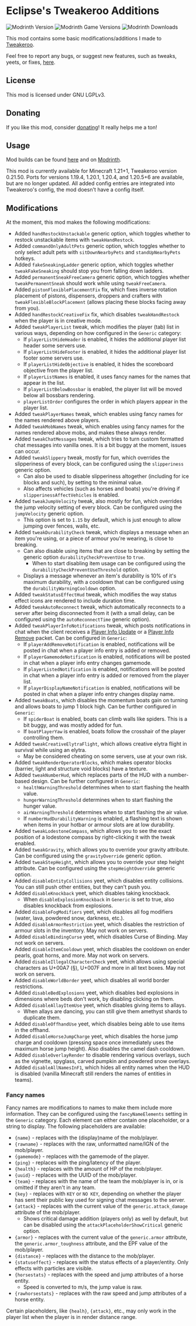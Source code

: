 # Eclipse's Tweakeroo Additions

![Modrinth Version](https://img.shields.io/modrinth/v/6kKLK5i1?logo=modrinth&color=008800)
![Modrinth Game Versions](https://img.shields.io/modrinth/game-versions/6kKLK5i1?logo=modrinth&color=008800)
![Modrinth Downloads](https://img.shields.io/modrinth/dt/6kKLK5i1?logo=modrinth&color=008800)

This mod contains some basic modifications/additions I made to [Tweakeroo](https://www.curseforge.com/minecraft/mc-mods/tweakeroo).

Feel free to report any bugs, or suggest new features, such as tweaks, yeets, or fixes, [here](https://github.com/eclipseisoffline/eclipsestweakeroo/issues/new/choose).

## License

This mod is licensed under GNU LGPLv3.

## Donating

If you like this mod, consider [donating](https://buymeacoffee.com/eclipseisoffline)!
It really helps me a ton!

## Usage

Mod builds can be found [here](https://github.com/eclipseisoffline/eclipsestweakeroo/packages/2043865/versions)
and on [Modrinth](https://modrinth.com/mod/eclipses-tweakeroo-additions).

This mod is currently available for Minecraft 1.21+1, Tweakeroo version 0.21.50. Ports for versions 1.19.4, 1.20.1, 1.20.4,
and 1.20.5+6 are available, but are no longer updated. All added config entries are integrated into Tweakeroo's config,
the mod doesn't have a config itself.

## Modifications

At the moment, this mod makes the following modifications:

- Added `handRestockUnstackable` generic option, which toggles whether to restock unstackable items with `tweakHandRestock`.
- Added `commandOnlyAdultPets` generic option, which toggles whether to only select adult pets with `sitDownNearbyPets` and `standUpNearbyPets` hotkeys.
- Added `fakeSneakingLadder` generic option, which toggles whether `tweakFakeSneaking` should stop you from falling down ladders.
- Added `permanentSneakFreeCamera` generic option, which toggles whether `tweakPermanentSneak` should work while using `tweakFreeCamera`.
- Added `pistonFlexiblePlacementFix` fix, which fixes inverse rotation placement of pistons, dispensers, droppers and crafters with `tweakFlexibleBlockPlacement` (allows placing these blocks facing away from you).
- Added `handRestockCreativeFix` fix, which disables `tweakHandRestock` when the player is in creative mode.
- Added `tweakPlayerList` tweak, which modifies the player (tab) list in various ways, depending on how configured in the `Generic` category:
  - If `playerListHideHeader` is enabled, it hides the additional player list header some servers use.
  - If `playerListHideFooter` is enabled, it hides the additional player list footer some servers use.
  - If `playerListHideObjective` is enabled, it hides the scoreboard objective from the player list.
  - If `playerListNames` is enabled, it uses fancy names for the names that appear in the list.
  - If `playerListBelowBossbar` is enabled, the player list will be moved below all bossbars rendering.
  - `playerListOrder` configures the order in which players appear in the player list.
- Added `tweakPlayerNames` tweak, which enables using fancy names for the names rendered above players.
- Added `tweakMobNames` tweak, which enables using fancy names for the names rendered above mobs, and makes these always render.
- Added `tweakChatMessages` tweak, which tries to turn custom formatted chat messages into vanilla ones. It is a bit buggy at the moment, issues can occur.
- Added `tweakSlippery` tweak, mostly for fun, which overrides the slipperiness of every block, can be configured using the `slipperiness` generic option.
  - Can also be used to disable slipperiness altogether (including for ice blocks and such), by setting to the minimal value.
  - Also affects vehicles (such as horses and boats) you're driving if `slipperinessAffectVehicles` is enabled.
- Added `tweakJumpVelocity` tweak, also mostly for fun, which overrides the jump velocity setting of every block. Can be configured using the `jumpVelocity` generic option.
  - This option is set to `1.15` by default, which is just enough to allow jumping over fences, walls, etc.
- Added `tweakDurabilityCheck` tweak, which displays a message when an item you're using, or a piece of armour you're wearing, is close to breaking.
  - Can also disable using items that are close to breaking by setting the generic option `durabilityCheckPreventUse` to `true`.
    - When to start disabling item usage can be configured using the `durabilityCheckPreventUseThreshold` option.
  - Displays a message whenever an item's durability is 10% of it's maximum durability, with a cooldown that can be configured using the `durabilityWarningCooldown` option.
- Added `tweakStatusEffectHud` tweak, which modifies the way status effect icons are rendered to include duration time.
- Added `tweakAutoReconnect` tweak, which automatically reconnects to a server after being disconnected from it (with a small delay, can be configured using the `autoReconnectTime` generic option).
- Added `tweakPlayerInfoNotifications` tweak, which posts notifications in chat when the client receives a [Player Info Update](https://wiki.vg/Protocol#Player_Info_Update) or a [Player Info Remove](https://wiki.vg/Protocol#Player_Info_Remove) packet. Can be configured in `Generic`:
  - If `playerAddRemoveNotification` is enabled, notifications will be posted in chat when a player info entry is added or removed.
  - If `playerGamemodeNotification` is enabled, notifications will be posted in chat when a player info entry changes gamemode.
  - If `playerListedNotification` is enabled, notifications will be posted in chat when a player info entry is added or removed from the player list.
  - If `playerDisplayNameNotification` is enabled, notifications will be posted in chat when a player info entry changes display name.
- Added `tweakBoats`, which disables the momentum boats gain on turning and allows boats to jump 1 block high. Can be further configured in `Generic`:
  - If `spiderBoat` is enabled, boats can climb walls like spiders. This is a bit buggy, and was mostly added for fun.
  - If `boatPlayerYaw` is enabled, boats follow the crosshair of the player controlling them.
- Added `tweakCreativeElytraFlight`, which allows creative elytra flight in survival while using an elytra.
  - May be considered cheating on some servers, use at your own risk.
- Added `tweakRenderOperatorBlocks`, which makes operator blocks (barrier, light and structure void blocks) have a texture.
- Added `tweakNumberHud`, which replaces parts of the HUD with a number-based design. Can be further configured in `Generic`:
  - `healthWarningThreshold` determines when to start flashing the health value.
  - `hungerWarningThreshold` determines when to start flashing the hunger value.
  - `airWarningThreshold` determines when to start flashing the air value.
  - If `numberHudDurabilityWarning` is enabled, a flashing text is shown when items in your hotbar or armour slots are at low durability.
- Added `tweakLodestoneCompass`, which allows you to see the exact position of a lodestone compass by right-clicking it with the tweak enabled.
- Added `tweakGravity`, which allows you to override your gravity attribute. Can be configured using the `gravityOverride` generic option.
- Added `tweakStepHeight`, which allows you to override your step height attribute. Can be configured using the `stepHeightOverride` generic option.
- Added `disableEntityCollisions` yeet, which disables entity collisions. You can still push other entities, but they can't push you.
- Added `disableKnockback` yeet, which disables taking knockback.
  - When `disableExplosionKnockback` in `Generic` is set to true, also disables knockback from explosions. 
- Added `disableFogModifiers` yeet, which disables all fog modifiers (water, lava, powdered snow, darkness, etc.).
- Added `disableArmorRestriction` yeet, which disables the restriction of armour slots in the inventory. May not work on servers.
- Added `disableBindingCurse` yeet, which disables Curse of Binding. May not work on servers.
- Added `disableItemCooldown` yeet, which disables the cooldown on ender pearls, goat horns, and more. May not work on servers.
- Added `disableIllegalCharacterCheck` yeet, which allows using special characters as U+00A7 (§), U+007F and more in all text boxes. May not work on servers.
- Added `disableWorldBorder` yeet, which disables all world border restrictions.
- Added `disableBedExplosions` yeet, which disables bed explosions in dimensions where beds don't work, by disabling clicking on them.
- Added `disableAllayItemUse` yeet, which disables giving items to allays.
  - When allays are dancing, you can still give them amethyst shards to duplicate them.
- Added `disableOffhandUse` yeet, which disables being able to use items in the offhand.
- Added `disableHorseJumpCharge` yeet, which disables the horse jump charge and cooldown (pressing space once immediately uses the maximum horse jump height). Also disables the camel dash cooldown.
- Added `disableOverlayRender` to disable rendering various overlays, such as the vignette, spyglass, carved pumpkin and powdered snow overlays.
- Added `disableAllNamesInF1`, which hides all entity names when the HUD is disabled (vanilla Minecraft still renders the names of entities in teams).

### Fancy names

Fancy names are modifications to names to make them include more information. They can be configured
using the `fancyNameElements` setting in the `Generic` category. Each element can either contain one placeholder, or a string to display.
The following placeholders are available:

- `{name}` - replaces with the (display)name of the mob/player.
- `{rawname}` - replaces with the raw, unformatted name/IGN of the mob/player.
- `{gamemode}` - replaces with the gamemode of the player.
- `{ping}` - replaces with the ping/latency of the player.
- `{health}` - replaces with the amount of HP of the mob/player.
- `{uuid}` - replaces with the UUID of the mob/player.
- `{team}` - replaces with the name of the team the mob/player is in, or is omitted if they aren't in any team.
- `{key}` - replaces with `KEY` or `NO KEY`, depending on whether the player has sent their public key used for signing chat messages to the server.
- `{attack}` - replaces with the current value of the `generic.attack_damage` attribute of the mob/player.
  - Shows critical damage addition (players only) as well by default, but can be disabled using the `attackPlaceholderShowCritical` generic option.
- `{armor}` - replaces with the current value of the `generic.armor` attribute, the `generic.armor_toughness` attribute, and the EPF value of the mob/player.
- `{distance}` - replaces with the distance to the mob/player.
- `{statuseffect}` - replaces with the status effects of a player/entity. Only effects with particles are visible.
- `{horsestats}` - replaces with the speed and jump attributes of a horse entity.
  - Speed is converted to m/s, the jump value is raw.
- `{rawhorsestats}` - replaces with the raw speed and jump attributes of a horse entity.

Certain placeholders, like `{healh}`, `{attack}`, etc., may only work in the player list when the player is in render distance range.
